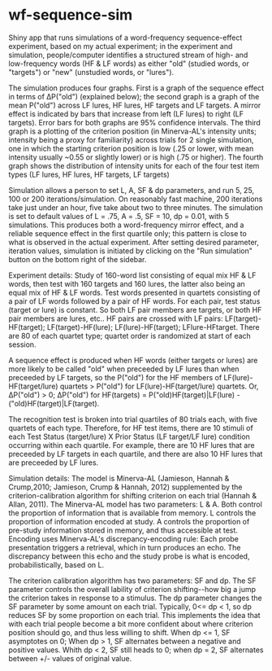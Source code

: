 # wf-sequence-sim
Shiny app that runs simulations of a word-frequency sequence-effect experiment, based on my actual experiment; in the experiment and simulation, people/computer identifies a structured stream of high- and low-frequency words (HF & LF words) as either "old" (studied words, or "targets") or "new" (unstudied words, or "lures"). 

The simulation produces four graphs. First is a graph of the sequence effect  in terms of ∆P("old") (explained below); the second graph is a graph of the mean P("old") across LF lures, HF lures, HF targets and LF targets.  A mirror effect is indicated by bars that increase from left (LF lures) to right (LF targets). Error bars for both graphs are 95% confidence intervals. The third graph is a plotting of the criterion position (in Minerva-AL's intensity units; intensity being a proxy for familiarity) across trials for 2 single simulation, one in which the starting criterion position is low (.25 or lower, with mean intensity usually ~0.55 or slightly lower) or is high (.75 or higher).  The fourth graph shows the distribution of intensity units for each of the four test item types (LF lures, HF lures, HF targets, LF targets)

Simulation allows a person to set L, A, SF & dp parameters, and run 5, 25, 100 or 200 iterations/simulation. On reasonably fast machine, 200 iterations take just under an hour, five take about two to three minutes.  The simulation is set to default values of L = .75, A = .5, SF = 10, dp = 0.01, with 5 simulations.  This produces both a word-frequency mirror effect, and a reliable sequence effect in the first quartile only; this pattern is close to what is observed in the actual experiment. After setting desired parameter, iteration values, simulation is initiated by clicking on the "Run simulation" button on the bottom right of the sidebar.

Experiment details:
Study of 160-word list consisting of equal mix HF & LF words, then test with 160 targets and 160 lures, the latter also being an equal mix of HF & LF words.  Test words presented in quartets consisting of a pair of LF words followed by a pair of HF words.  For each pair, test status (target or lure) is constant.  So both LF pair members are targets, or both HF pair members are lures, etc.. HF pairs are crossed with LF pairs: LF(target)-HF(target); LF(target)-HF(lure); LF(lure)-HF(target); LFlure-HFtarget. There are 80 of each quartet type; quartet order is randomized at start of each session.  

A sequence effect is produced when HF words (either targets or lures) are more likely to be called "old" when preceeded by LF lures than when preceeded by LF targets, so the P("old") for the HF members of LF(lure)-HF(target/lure) quartets > P("old") for LF(lure)-HF(target/lure) quartets. Or, ∆P("old") > 0; ∆P("old") for HF(targets) = P("old)HF(target)|LF(lure) - ("old)HF(target)|LF(target).

The recognition test is broken into trial quartiles of 80 trials each, with five quartets of each type. Therefore, for HF test items, there are 10  stimuli of each Test Status (target/lure) X Prior Status (LF target/LF lure) condition occurring within each quartile.  For example, there are 10 HF lures that are preceeded by LF targets in each quartile, and there are also 10 HF lures that are preceeded by LF lures.

Simulation details:
The model is Minerva-AL (Jamieson, Hannah & Crump,2010; Jamieson, Crump & Hannah, 2012) supplemented by the criterion-calibration algorithm for shifting criterion on each trial (Hannah & Allan, 2011).  The Minerva-AL model has two parameters: L & A. Both control the proportion of information that is available from memory. L controls the proportion of information encoded at study. A controls the proportion of pre-study information stored in memory, and thus accessible at test.  Encoding uses Minerva-AL's discrepancy-encoding rule: Each probe presentation triggers a retrieval, which in turn produces an echo. The discrepancy between this echo and the study probe is what is encoded, probabilistically, based on L.

The criterion calibration algorithm has two parameters: SF and dp.  The SF parameter controls the overall lability of criterion shifting--how big a jump the criterion takes in response to a stimulus. The dp parameter changes the SF parameter by some amount on each trial. Typically, 0<= dp < 1, so dp reduces SF by some proportion on each trial. This implements the idea that with each trial people become a bit more confident about where criterion position should go, and thus less willing to shift.  When dp <= 1, SF asymptotes on 0; When dp > 1, SF alternates between a negative and positive values.  Whith dp < 2, SF still heads to 0; when dp = 2, SF alternates between +/- values of original value.

